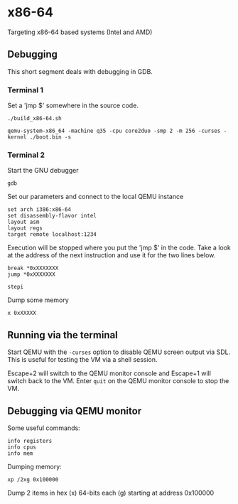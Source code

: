 # x86-64

Targeting x86-64 based systems (Intel and AMD)


## Debugging

This short segment deals with debugging in GDB.


### Terminal 1

Set a 'jmp $' somewhere in the source code.

	./build_x86-64.sh

	qemu-system-x86_64 -machine q35 -cpu core2duo -smp 2 -m 256 -curses -kernel ./boot.bin -s


### Terminal 2

Start the GNU debugger

	gdb

Set our parameters and connect to the local QEMU instance

	set arch i386:x86-64
	set disassembly-flavor intel
	layout asm
	layout regs
	target remote localhost:1234

Execution will be stopped where you put the 'jmp $' in the code. Take a look at the address of the next instruction and use it for the two lines below.

	break *0xXXXXXXX
	jump *0xXXXXXXX

	stepi

Dump some memory

	x 0xXXXXX


## Running via the terminal

Start QEMU with the `-curses` option to disable QEMU screen output via SDL. This is useful for testing the VM via a shell session.

Escape+2 will switch to the QEMU monitor console and Escape+1 will switch back to the VM. Enter `quit` on the QEMU monitor console to stop the VM.

## Debugging via QEMU monitor

Some useful commands:

	info registers
	info cpus
	info mem

Dumping memory:

	xp /2xg 0x100000

Dump 2 items in hex (x) 64-bits each (g) starting at address 0x100000
